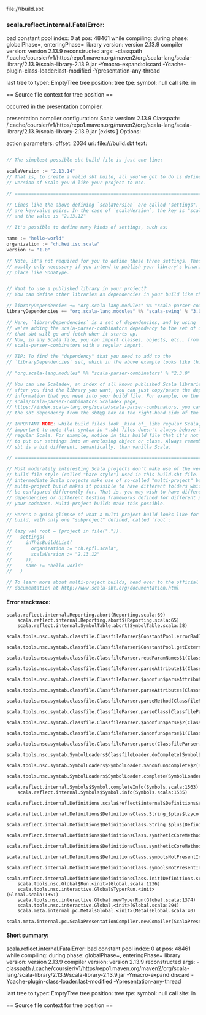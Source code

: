 file://<WORKSPACE>/build.sbt
### scala.reflect.internal.FatalError: 
  bad constant pool index: 0 at pos: 48461
     while compiling: <no file>
        during phase: globalPhase=<no phase>, enteringPhase=<some phase>
     library version: version 2.13.9
    compiler version: version 2.13.9
  reconstructed args: -classpath <HOME>/.cache/coursier/v1/https/repo1.maven.org/maven2/org/scala-lang/scala-library/2.13.9/scala-library-2.13.9.jar -Ymacro-expand:discard -Ycache-plugin-class-loader:last-modified -Ypresentation-any-thread

  last tree to typer: EmptyTree
       tree position: <unknown>
            tree tpe: <notype>
              symbol: null
           call site: <none> in <none>

== Source file context for tree position ==



occurred in the presentation compiler.

presentation compiler configuration:
Scala version: 2.13.9
Classpath:
<HOME>/.cache/coursier/v1/https/repo1.maven.org/maven2/org/scala-lang/scala-library/2.13.9/scala-library-2.13.9.jar [exists ]
Options:



action parameters:
offset: 2034
uri: file://<WORKSPACE>/build.sbt
text:
```scala

// The simplest possible sbt build file is just one line:

scalaVersion := "2.13.14"
// That is, to create a valid sbt build, all you've got to do is define the
// version of Scala you'd like your project to use.

// ============================================================================

// Lines like the above defining `scalaVersion` are called "settings". Settings
// are key/value pairs. In the case of `scalaVersion`, the key is "scalaVersion"
// and the value is "2.13.12"

// It's possible to define many kinds of settings, such as:

name := "hello-world"
organization := "ch.hei.isc.scala"
version := "1.0"

// Note, it's not required for you to define these three settings. These are
// mostly only necessary if you intend to publish your library's binaries on a
// place like Sonatype.


// Want to use a published library in your project?
// You can define other libraries as dependencies in your build like this:

// libraryDependencies += "org.scala-lang.modules" %% "scala-parser-combinators" % "2.3.0"
libraryDependencies += "org.scala-lang.modules" %% "scala-swing" % "3.0.0"

// Here, `libraryDependencies` is a set of dependencies, and by using `+=`,
// we're adding the scala-parser-combinators dependency to the set of dependencies
// that sbt will go and fetch when it starts up.
// Now, in any Scala file, you can import classes, objects, etc., from
// scala-parser-combinators with a regular import.

// TIP: To find the "dependency" that you need to add to the
// `libraryDependencies` set, which in the above example looks like this:

// "org.scala-lang.modules" %% "scala-parser-combinators" % "2.3.0"

// You can use Scaladex, an index of all known published Scala libraries. There,
// after you find the library you want, you can just copy/paste the dependency
// information that you need into your build file. For example, on the
// scala/scala-parser-combinators Scaladex page,
// https://index.scala-lang.org/scala/scala-parser-combinators, you can copy/paste
// the sbt dependency from the sbt@@ box on the right-hand side of the screen.

// IMPORTANT NOTE: while build files look _kind of_ like regular Scala, it's
// important to note that syntax in *.sbt files doesn't always behave like
// regular Scala. For example, notice in this build file that it's not required
// to put our settings into an enclosing object or class. Always remember that
// sbt is a bit different, semantically, than vanilla Scala.

// ============================================================================

// Most moderately interesting Scala projects don't make use of the very simple
// build file style (called "bare style") used in this build.sbt file. Most
// intermediate Scala projects make use of so-called "multi-project" builds. A
// multi-project build makes it possible to have different folders which sbt can
// be configured differently for. That is, you may wish to have different
// dependencies or different testing frameworks defined for different parts of
// your codebase. Multi-project builds make this possible.

// Here's a quick glimpse of what a multi-project build looks like for this
// build, with only one "subproject" defined, called `root`:

// lazy val root = (project in file(".")).
//   settings(
//     inThisBuild(List(
//       organization := "ch.epfl.scala",
//       scalaVersion := "2.13.12"
//     )),
//     name := "hello-world"
//   )

// To learn more about multi-project builds, head over to the official sbt
// documentation at http://www.scala-sbt.org/documentation.html

```



#### Error stacktrace:

```
scala.reflect.internal.Reporting.abort(Reporting.scala:69)
	scala.reflect.internal.Reporting.abort$(Reporting.scala:65)
	scala.reflect.internal.SymbolTable.abort(SymbolTable.scala:28)
	scala.tools.nsc.symtab.classfile.ClassfileParser$ConstantPool.errorBadIndex(ClassfileParser.scala:408)
	scala.tools.nsc.symtab.classfile.ClassfileParser$ConstantPool.getExternalName(ClassfileParser.scala:263)
	scala.tools.nsc.symtab.classfile.ClassfileParser.readParamNames$1(ClassfileParser.scala:842)
	scala.tools.nsc.symtab.classfile.ClassfileParser.parseAttribute$1(ClassfileParser.scala:848)
	scala.tools.nsc.symtab.classfile.ClassfileParser.$anonfun$parseAttributes$6(ClassfileParser.scala:925)
	scala.tools.nsc.symtab.classfile.ClassfileParser.parseAttributes(ClassfileParser.scala:1497)
	scala.tools.nsc.symtab.classfile.ClassfileParser.parseMethod(ClassfileParser.scala:625)
	scala.tools.nsc.symtab.classfile.ClassfileParser.parseClass(ClassfileParser.scala:548)
	scala.tools.nsc.symtab.classfile.ClassfileParser.$anonfun$parse$2(ClassfileParser.scala:175)
	scala.tools.nsc.symtab.classfile.ClassfileParser.$anonfun$parse$1(ClassfileParser.scala:160)
	scala.tools.nsc.symtab.classfile.ClassfileParser.parse(ClassfileParser.scala:143)
	scala.tools.nsc.symtab.SymbolLoaders$ClassfileLoader.doComplete(SymbolLoaders.scala:342)
	scala.tools.nsc.symtab.SymbolLoaders$SymbolLoader.$anonfun$complete$2(SymbolLoaders.scala:249)
	scala.tools.nsc.symtab.SymbolLoaders$SymbolLoader.complete(SymbolLoaders.scala:247)
	scala.reflect.internal.Symbols$Symbol.completeInfo(Symbols.scala:1563)
	scala.reflect.internal.Symbols$Symbol.info(Symbols.scala:1535)
	scala.reflect.internal.Definitions.scala$reflect$internal$Definitions$$enterNewMethod(Definitions.scala:48)
	scala.reflect.internal.Definitions$DefinitionsClass.String_$plus$lzycompute(Definitions.scala:1261)
	scala.reflect.internal.Definitions$DefinitionsClass.String_$plus(Definitions.scala:1261)
	scala.reflect.internal.Definitions$DefinitionsClass.syntheticCoreMethods$lzycompute(Definitions.scala:1583)
	scala.reflect.internal.Definitions$DefinitionsClass.syntheticCoreMethods(Definitions.scala:1565)
	scala.reflect.internal.Definitions$DefinitionsClass.symbolsNotPresentInBytecode$lzycompute(Definitions.scala:1596)
	scala.reflect.internal.Definitions$DefinitionsClass.symbolsNotPresentInBytecode(Definitions.scala:1596)
	scala.reflect.internal.Definitions$DefinitionsClass.init(Definitions.scala:1652)
	scala.tools.nsc.Global$Run.<init>(Global.scala:1236)
	scala.tools.nsc.interactive.Global$TyperRun.<init>(Global.scala:1351)
	scala.tools.nsc.interactive.Global.newTyperRun(Global.scala:1374)
	scala.tools.nsc.interactive.Global.<init>(Global.scala:294)
	scala.meta.internal.pc.MetalsGlobal.<init>(MetalsGlobal.scala:40)
	scala.meta.internal.pc.ScalaPresentationCompiler.newCompiler(ScalaPresentationCompiler.scala:453)
```
#### Short summary: 

scala.reflect.internal.FatalError: 
  bad constant pool index: 0 at pos: 48461
     while compiling: <no file>
        during phase: globalPhase=<no phase>, enteringPhase=<some phase>
     library version: version 2.13.9
    compiler version: version 2.13.9
  reconstructed args: -classpath <HOME>/.cache/coursier/v1/https/repo1.maven.org/maven2/org/scala-lang/scala-library/2.13.9/scala-library-2.13.9.jar -Ymacro-expand:discard -Ycache-plugin-class-loader:last-modified -Ypresentation-any-thread

  last tree to typer: EmptyTree
       tree position: <unknown>
            tree tpe: <notype>
              symbol: null
           call site: <none> in <none>

== Source file context for tree position ==

